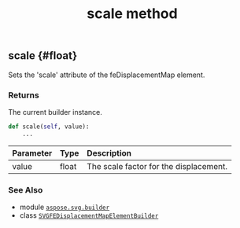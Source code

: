 ﻿---
title: scale method
second_title: Aspose.SVG for Python via .NET API References
description: 
type: docs
weight: 60
url: /python-net/aspose.svg.builder/svgfedisplacementmapelementbuilder/scale/
is_root: false
---

## scale {#float}

Sets the 'scale' attribute of the feDisplacementMap element.


### Returns 


The current builder instance.


```python
def scale(self, value):
    ...
```


| Parameter | Type | Description |
| :- | :- | :- |
| value | float | The scale factor for the displacement. |



### See Also
* module [`aspose.svg.builder`](../../)
* class [`SVGFEDisplacementMapElementBuilder`](/svg/python-net/aspose.svg.builder/svgfedisplacementmapelementbuilder)
